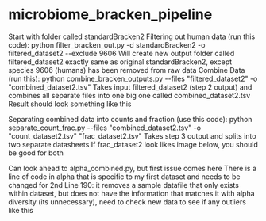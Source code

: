 # microbiome_bracken_pipeline
Start with folder called standardBracken2
Filtering out human data (run this code): python filter_bracken_out.py -d standardBracken2 -o filtered_dataset2 --exclude 9606
Will create new output folder called filtered_dataset2 exactly same as original standardBracken2, except species 9606 (humans) has been removed from raw data
Combine Data (run this): python combine_bracken_outputs.py --files "filtered_dataset2" -o "combined_dataset2.tsv"
Takes input filtered_dataset2 (step 2 output) and combines all separate files into one big one called combined_dataset2.tsv
Result should look something like this

Separating combined data into counts and fraction (use this code): python separate_count_frac.py --files "combined_dataset2.tsv" -o "count_dataset2.tsv" "frac_dataset2.tsv"
Takes step 3 output and splits into two separate datasheets
If frac_dataset2 look likes image below, you should be good for both

Can look ahead to alpha_combined.py, but first issue comes here
There is a line of code in alpha that is specific to my first dataset and needs to be changed for 2nd
Line 190: it removes a sample datafile that only exists within dataset, but does not have the information that matches it with alpha diversity (its unnecessary), need to check new data to see if any outliers like this
